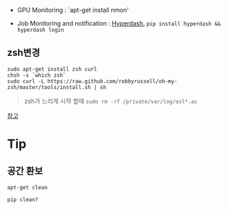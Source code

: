 


- GPU Monitoring : `apt-get install nmon' 

- Job Monitoring and notification : [Hyperdash](https://hyperdash.io/), `pip install hyperdash && hyperdash login`

## zsh변경

```
sudo apt-get install zsh curl
chsh -s `which zsh`
sudo curl -L https://raw.github.com/robbyrussell/oh-my-zsh/master/tools/install.sh | sh
```
> zsh가 느리게 시작 할때 `sudo rm -rf /private/var/log/asl*.as`

[참고](https://nolboo.kim/blog/2015/08/21/oh-my-zsh/)



# Tip

## 공간 환보
```
apt-get clean

pip clean?
```
